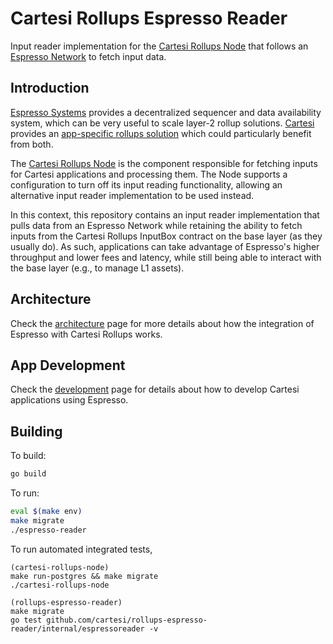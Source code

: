 # Cartesi Rollups Espresso Reader

Input reader implementation for the [Cartesi Rollups Node](https://github.com/cartesi/rollups-node) that follows an [Espresso Network](https://docs.espressosys.com/network) to fetch input data.

## Introduction

[Espresso Systems](https://www.espressosys.com/) provides a decentralized sequencer and data availability system, which can be very useful to scale layer-2 rollup solutions.
[Cartesi](https://cartesi.io) provides an [app-specific rollups solution](https://docs.cartesi.io/cartesi-rollups/) which could particularly benefit from both.

The [Cartesi Rollups Node](https://github.com/cartesi/rollups-node) is the component responsible for fetching inputs for Cartesi applications and processing them.
The Node supports a configuration to turn off its input reading functionality, allowing an alternative input reader implementation to be used instead.

In this context, this repository contains an input reader implementation that pulls data from an Espresso Network while retaining the ability to fetch inputs from the Cartesi Rollups InputBox contract on the base layer (as they usually do).
As such, applications can take advantage of Espresso's higher throughput and lower fees and latency, while still being able to interact with the base layer (e.g., to manage L1 assets).

## Architecture

Check the [architecture](docs/architecture.md) page for more details about how the integration of Espresso with Cartesi Rollups works.

## App Development

Check the [development](docs/development.md) page for  details about how to develop Cartesi applications using Espresso.

## Building

To build:

```bash
go build
```

To run:

```bash
eval $(make env)
make migrate
./espresso-reader
```

To run automated integrated tests, 
```
(cartesi-rollups-node)
make run-postgres && make migrate
./cartesi-rollups-node

(rollups-espresso-reader)
make migrate
go test github.com/cartesi/rollups-espresso-reader/internal/espressoreader -v
```
